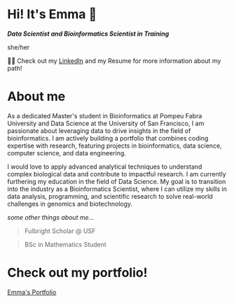 <!--
**emmajslz/emmajslz** is a ✨ _special_ ✨ repository because its `README.md` (this file) appears on your GitHub profile.

Here are some ideas to get you started:

- 🔭 I’m currently working on ...
- 🌱 I’m currently learning ...
- 👯 I’m looking to collaborate on ...
- 🤔 I’m looking for help with ...
- 💬 Ask me about ...
- 📫 How to reach me: ...
- 😄 Pronouns: ...
- ⚡ Fun fact: ...
-->

# Hi! It's Emma 👋

***Data Scientist and Bioinformatics Scientist in Training***

she/her

☝🏻 Check out my [LinkedIn](https://www.linkedin.com/in/emma-juan-salazar/) and my Resume for more information about my path!

# About me

As a dedicated Master's student in Bioinformatics at Pompeu Fabra University and Data Science at the University of San Francisco, I am passionate about leveraging data to drive insights in the field of bioinformatics. I am actively building a portfolio that combines coding expertise with research, featuring projects in bioinformatics, data science, computer science, and data engineering.

I would love to apply advanced analytical techniques to understand complex biological data and contribute to impactful research. I am currently furthering my education in the field of Data Science. My goal is to transition into the industry as a Bioinformatics Scientist, where I can utilize my skills in data analysis, programming, and scientific research to solve real-world challenges in genomics and biotechnology.

*some other things about me…*

> Fulbright Scholar @ USF
> 

> BSc in Mathematics Student
> 

# Check out my portfolio!

[Emma's Portfolio](https://far-waterlily-a4e.notion.site/Emma-s-Portfolio-d942c63c103241c0bcb98ff3119d901c)

